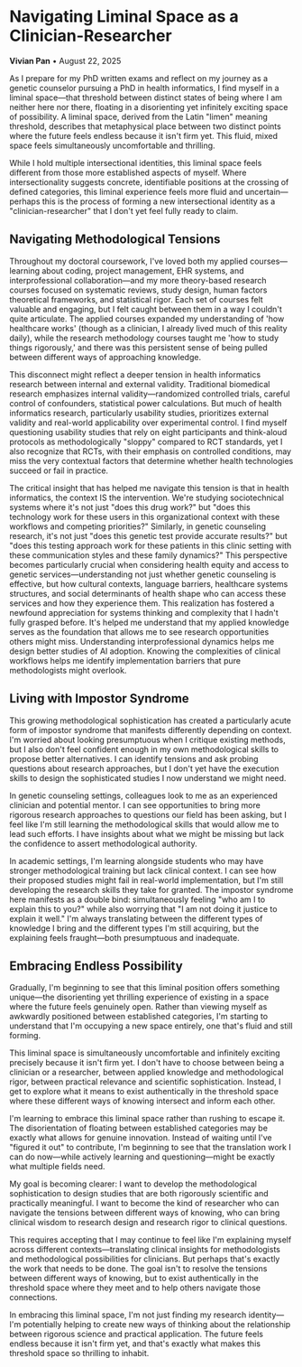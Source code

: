 # Navigating Liminal Space as a Clinician-Researcher

**Vivian Pan** • August 22, 2025

As I prepare for my PhD written exams and reflect on my journey as a genetic counselor pursuing a PhD in health informatics, I find myself in a liminal space—that threshold between distinct states of being where I am neither here nor there, floating in a disorienting yet infinitely exciting space of possibility. A liminal space, derived from the Latin "limen" meaning threshold, describes that metaphysical place between two distinct points where the future feels endless because it isn't firm yet. This fluid, mixed space feels simultaneously uncomfortable and thrilling.

While I hold multiple intersectional identities, this liminal space feels different from those more established aspects of myself. Where intersectionality suggests concrete, identifiable positions at the crossing of defined categories, this liminal experience feels more fluid and uncertain—perhaps this is the  process of forming a new intersectional identity as a "clinician-researcher" that I don't yet feel fully ready to claim.

## Navigating Methodological Tensions

Throughout my doctoral coursework, I've loved both my applied courses—learning about coding, project management, EHR systems, and interprofessional collaboration—and my more theory-based research courses focused on systematic reviews, study design, human factors theoretical frameworks, and statistical rigor. Each set of courses felt valuable and engaging, but I felt caught between them in a way I couldn't quite articulate. The applied courses expanded my understanding of 'how healthcare works' (though as a clinician, I already lived much of this reality daily), while the research methodology courses taught me 'how to study things rigorously,' and there was this persistent sense of being pulled between different ways of approaching knowledge.

This disconnect might reflect a deeper tension in health informatics research between internal and external validity. Traditional biomedical research emphasizes internal validity—randomized controlled trials, careful control of confounders, statistical power calculations. But much of health informatics research, particularly usability studies, prioritizes external validity and real-world applicability over experimental control. I find myself questioning usability studies that rely on eight participants and think-aloud protocols as methodologically "sloppy" compared to RCT standards, yet I also recognize that RCTs, with their emphasis on controlled conditions, may miss the very contextual factors that determine whether health technologies succeed or fail in practice.

The critical insight that has helped me navigate this tension is that in health informatics, the context IS the intervention. We're studying sociotechnical systems where it's not just "does this drug work?" but "does this technology work for these users in this organizational context with these workflows and competing priorities?" Similarly, in genetic counseling research, it's not just "does this genetic test provide accurate results?" but "does this testing approach work for these patients in this clinic setting with these communication styles and these family dynamics?" This perspective becomes particularly crucial when considering health equity and access to genetic services—understanding not just whether genetic counseling is effective, but how cultural contexts, language barriers, healthcare systems structures, and social determinants of health shape who can access these services and how they experience them. This realization has fostered a newfound appreciation for systems thinking and complexity that I hadn't fully grasped before. It's helped me understand that my applied knowledge serves as the foundation that allows me to see research opportunities others might miss. Understanding interprofessional dynamics helps me design better studies of AI adoption. Knowing the complexities of clinical workflows helps me identify implementation barriers that pure methodologists might overlook.

## Living with Impostor Syndrome

This growing methodological sophistication has created a particularly acute form of impostor syndrome that manifests differently depending on context. I'm worried about looking presumptuous when I critique existing methods, but I also don't feel confident enough in my own methodological skills to propose better alternatives. I can identify tensions and ask probing questions about research approaches, but I don't yet have the execution skills to design the sophisticated studies I now understand we might need.

In genetic counseling settings, colleagues look to me as an experienced clinician and potential mentor. I can see opportunities to bring more rigorous research approaches to questions our field has been asking, but I feel like I'm still learning the methodological skills that would allow me to lead such efforts. I have insights about what we might be missing but lack the confidence to assert methodological authority.

In academic settings, I'm learning alongside students who may have stronger methodological training but lack clinical context. I can see how their proposed studies might fail in real-world implementation, but I'm still developing the research skills they take for granted. The impostor syndrome here manifests as a double bind: simultaneously feeling "who am I to explain this to you?" while also worrying that "I am not doing it justice to explain it well." I'm always translating between the different types of knowledge I bring and the different types I'm still acquiring, but the explaining feels fraught—both presumptuous and inadequate.

## Embracing Endless Possibility

Gradually, I'm beginning to see that this liminal position offers something unique—the disorienting yet thrilling experience of existing in a space where the future feels genuinely open. Rather than viewing myself as awkwardly positioned between established categories, I'm starting to understand that I'm occupying a new space entirely, one that's fluid and still forming.

This liminal space is simultaneously uncomfortable and infinitely exciting precisely because it isn't firm yet. I don't have to choose between being a clinician or a researcher, between applied knowledge and methodological rigor, between practical relevance and scientific sophistication. Instead, I get to explore what it means to exist authentically in the threshold space where these different ways of knowing intersect and inform each other.

I'm learning to embrace this liminal space rather than rushing to escape it. The disorientation of floating between established categories may be exactly what allows for genuine innovation. Instead of waiting until I've "figured it out" to contribute, I'm beginning to see that the translation work I can do now—while actively learning and questioning—might be exactly what multiple fields need.

My goal is becoming clearer: I want to develop the methodological sophistication to design studies that are both rigorously scientific and practically meaningful. I want to become the kind of researcher who can navigate the tensions between different ways of knowing, who can bring clinical wisdom to research design and research rigor to clinical questions.

This requires accepting that I may continue to feel like I'm explaining myself across different contexts—translating clinical insights for methodologists and methodological possibilities for clinicians. But perhaps that's exactly the work that needs to be done. The goal isn't to resolve the tensions between different ways of knowing, but to exist authentically in the threshold space where they meet and to help others navigate those connections.

In embracing this liminal space, I'm not just finding my research identity—I'm potentially helping to create new ways of thinking about the relationship between rigorous science and practical application. The future feels endless because it isn't firm yet, and that's exactly what makes this threshold space so thrilling to inhabit.
